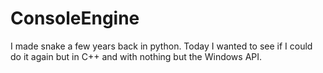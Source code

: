 # ConsoleEngine
I made snake a few years back in python. Today I wanted to see if I could do it again but in C++ and with nothing but the Windows API.
